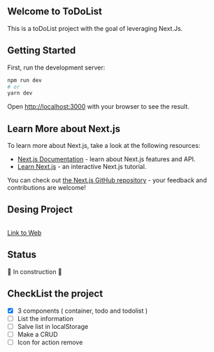 ## Welcome to ToDoList 
This is a toDoList project with the goal of leveraging Next.Js.

## Getting Started
First, run the development server:

```bash
npm run dev
# or
yarn dev
```

Open [http://localhost:3000](http://localhost:3000) with your browser to see the result.

## Learn More about Next.js

To learn more about Next.js, take a look at the following resources:

- [Next.js Documentation](https://nextjs.org/docs) - learn about Next.js features and API.
- [Learn Next.js](https://nextjs.org/learn) - an interactive Next.js tutorial.

You can check out [the Next.js GitHub repository](https://github.com/vercel/next.js/) - your feedback and contributions are welcome!

##  Desing Project 

<img src="">

[Link to Web](https://medevel.com/content/images/2020/12/Screenshot-from-2020-12-02-21-50-24.png)


## Status 
   🚧  In construction 🚧

## CheckList the project

- [X] 3 components ( container, todo and todolist )
- [ ] List the information
- [ ] Salve list in localStorage
- [ ] Make a CRUD
- [ ] Icon for action remove
